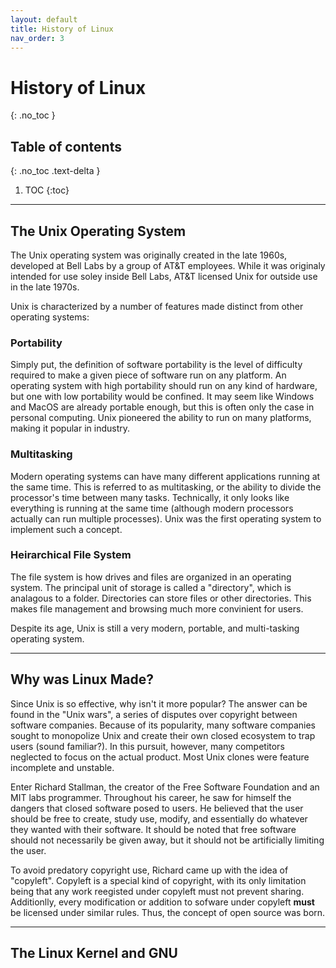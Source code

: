 ```yaml
---
layout: default
title: History of Linux
nav_order: 3
---
```


# History of Linux
{: .no_toc }

## Table of contents
{: .no_toc .text-delta }

1. TOC
{:toc}

---

## The Unix Operating System

The Unix operating system was originally created in the late 1960s, developed at Bell Labs by a group of AT&T employees. While it was originaly intended for use soley inside Bell Labs, AT&T licensed Unix for outside use in the late 1970s. 

Unix is characterized by a number of features made distinct from other operating systems:

### Portability

Simply put, the definition of software portability is the level of difficulty required to make a given piece of software run on any platform. An operating system with high portability should run on any kind of hardware, but one with low portability would be confined. It may seem like Windows and MacOS are already portable enough, but this is often only the case in personal computing. Unix pioneered the ability to run on many platforms, making it popular in industry.

### Multitasking

Modern operating systems can have many different applications running at the same time. This is referred to as multitasking, or the ability to divide the processor's time between many tasks. Technically, it only looks like everything is running at the same time (although modern processors actually can run multiple processes). Unix was the first operating system to implement such a concept.

### Heirarchical File System

The file system is how drives and files are organized in an operating system. The principal unit of storage is called a "directory", which is analagous to a folder. Directories can store files or other directories. This makes file management and browsing much more convinient for users. 


Despite its age, Unix is still a very modern, portable, and multi-tasking operating system. 

---

## Why was Linux Made?

Since Unix is so effective, why isn't it more popular? The answer can be found in the "Unix wars", a series of disputes over copyright between software companies. Because of its popularity, many software companies sought to monopolize Unix and create their own closed ecosystem to trap users (sound familiar?). In this pursuit, however, many competitors neglected to focus on the actual product. Most Unix clones were feature incomplete and unstable.

Enter Richard Stallman, the creator of the Free Software Foundation and an MIT labs programmer. Throughout his career, he saw for himself the dangers that closed software posed to users. He believed that the user should be free to create, study use, modify, and essentially do whatever they wanted with their software. It should be noted that free software should not necessarily be given away, but it should not be artificially limiting the user. 

To avoid predatory copyright use, Richard came up with the idea of "copyleft". Copyleft is a special kind of copyright, with its only limitation being that any work reegisted under copyleft must not prevent sharing. Additionlly, every modification or addition to sofware under copyleft **must** be licensed under similar rules. Thus, the concept of open source was born. 



---

## The Linux Kernel and GNU



